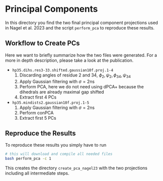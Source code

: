 # Principal Components

In this directory you find the two final principal component projections used in Nagel et al. 2023 and the script `perform_pca` to reproduce these results.

## Workflow to Create PCs
Here we want to briefly summarize how the two files were generated. For a more in depth description, please take a look at the publication.

- `hp35.dihs.res3-33.shifted.gaussian10f.proj.1-4`
    1. Discarding angles of residue 2 and 34, $\phi_2, \psi_2, \phi_{34}, \psi_{34}$
    1. Apply Gaussian filtering with $\sigma=2\text{ns}$
    1. Perform PCA, here we do not need using dPCA+ because the dihedrals are already maximal gap shifted
    1. Extract first 4 PCs
- `hp35.mindists2.gaussian10f.proj.1-5`
    1. Apply Gaussian filtering with $\sigma=2\text{ns}$
    1. Perform conPCA
    1. Extract first 5 PCs


## Reproduce the Results
To reproduce these results you simply have to run
```bash
# this will download and compile all needed files
bash perform_pca -c 1
```
This creates the directory `create_pca_nagel23` with the two projections including all intermediate steps.
